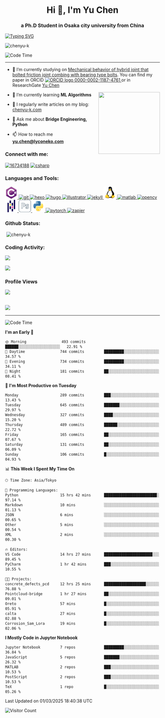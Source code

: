 <h1 align="center">Hi 👋, I'm Yu Chen 
</h1> 
<h3 align="center">a Ph.D Student in Osaka city university from China</h3>


[![Typing SVG](https://readme-typing-svg.herokuapp.com?color=E536F7&vCenter=true&lines=Nice+to+meet+you+~~~;I'm+gonna+crash+out+%F0%9F%92%A4)](https://git.io/typing-svg)
<p align="left"> <img src="https://komarev.com/ghpvc/?username=chenyu-k&label=Profile%20views&color=0e75b6&style=flat&color=ff69b4" alt="chenyu-k" /> </p>


![Code Time](https://wakatime.com/badge/user/498009ed-f9e3-4dd5-be78-f87e631a4431.svg)

---

- 🔭 I’m currently studying on [Mechanical behavior of hybrid joint that bolted friction joint combing with bearing type bolts](https://www.researchgate.net/profile/Yu-Chen-505).  You can find my paper in ORCID <a href="https://orcid.org/0000-0002-1187-4761"> <img alt="ORCID logo" src="https://info.orcid.org/wp-content/uploads/2019/11/orcid_16x16.png" width="16" height="16" /> 0000-0002-1187-4761 </a> or in ResearchGate [Yu Chen](https://www.researchgate.net/profile/Yu-Chen-505)

<img align="right" width="200" height="200" src="https://raw.githubusercontent.com/ChenYu-K/ChenYu-K/main/charts/raining-pixel.gif">
     
- 🌱 I’m currently learning **ML Algorithms**

- 📝 I regularly write articles on my blog: [chenyu-k.com](https://www.chenyu-k.com/)
- 💬 Ask me about **Bridge Engineering, Python**

- 📫 How to reach me **yu.chen@lyconeko.com**


<h3 align="left">Connect with me:</h3>
<p align="left">
<a href="https://stackoverflow.com/users/16734188" target="blank"><img align="center" src="https://raw.githubusercontent.com/rahuldkjain/github-profile-readme-generator/master/src/images/icons/Social/stack-overflow.svg" alt="16734188" height="30" width="40" /></a>
<a href="https://www.researchgate.net/profile/Yu-Chen-505" target="_blank" rel="noreferrer"> <img align="center" src="https://raw.githubusercontent.com/ChenYu-K/ChenYu-K/main/charts/researchgate.svg" alt="csharp" width="35" height="35"/> </a>
</p>



<h3 align="left">Languages and Tools:</h3>
<p align="left"> <a href="https://www.w3schools.com/cs/" target="_blank" rel="noreferrer"> <img src="https://raw.githubusercontent.com/devicons/devicon/master/icons/csharp/csharp-original.svg" alt="csharp" width="40" height="40"/> </a> <a href="https://git-scm.com/" target="_blank" rel="noreferrer"> <img src="https://www.vectorlogo.zone/logos/git-scm/git-scm-icon.svg" alt="git" width="40" height="40"/> </a> <a href="hexo.io/" target="_blank" rel="noreferrer"> <img src="https://www.vectorlogo.zone/logos/hexoio/hexoio-icon.svg" alt="hexo" width="40" height="40"/> </a> <a href="https://gohugo.io/" target="_blank" rel="noreferrer"> <img src="https://api.iconify.design/logos-hugo.svg" alt="hugo" width="40" height="40"/> </a> <a href="https://www.adobe.com/in/products/illustrator.html" target="_blank" rel="noreferrer"> <img src="https://www.vectorlogo.zone/logos/adobe_illustrator/adobe_illustrator-icon.svg" alt="illustrator" width="40" height="40"/> </a> <a href="https://jekyllrb.com/" target="_blank" rel="noreferrer"> <img src="https://www.vectorlogo.zone/logos/jekyllrb/jekyllrb-icon.svg" alt="jekyll" width="40" height="40"/> </a> <a href="https://www.linux.org/" target="_blank" rel="noreferrer"> <img src="https://raw.githubusercontent.com/devicons/devicon/master/icons/linux/linux-original.svg" alt="linux" width="40" height="40"/> </a> <a href="https://www.mathworks.com/" target="_blank" rel="noreferrer"> <img src="https://upload.wikimedia.org/wikipedia/commons/2/21/Matlab_Logo.png" alt="matlab" width="40" height="40"/> </a> <a href="https://opencv.org/" target="_blank" rel="noreferrer"> <img src="https://www.vectorlogo.zone/logos/opencv/opencv-icon.svg" alt="opencv" width="40" height="40"/> </a> <a href="https://pandas.pydata.org/" target="_blank" rel="noreferrer"> <img src="https://raw.githubusercontent.com/devicons/devicon/2ae2a900d2f041da66e950e4d48052658d850630/icons/pandas/pandas-original.svg" alt="pandas" width="40" height="40"/> </a> <a href="https://www.photoshop.com/en" target="_blank" rel="noreferrer"> <img src="https://raw.githubusercontent.com/devicons/devicon/master/icons/photoshop/photoshop-line.svg" alt="photoshop" width="40" height="40"/> </a> <a href="https://www.python.org" target="_blank" rel="noreferrer"> <img src="https://raw.githubusercontent.com/devicons/devicon/master/icons/python/python-original.svg" alt="python" width="40" height="40"/> </a> <a href="https://pytorch.org/" target="_blank" rel="noreferrer"> <img src="https://www.vectorlogo.zone/logos/pytorch/pytorch-icon.svg" alt="pytorch" width="40" height="40"/> </a> <a href="https://zapier.com" target="_blank" rel="noreferrer"> <img src="https://www.vectorlogo.zone/logos/zapier/zapier-icon.svg" alt="zapier" width="40" height="40"/> </a> </p>

<h3 align="left">Github Status:</h3>
<p>&nbsp;<img align="center" src="https://github-readme-stats.vercel.app/api?username=chenyu-k&show_icons=true&locale=en&theme=radical" alt="chenyu-k" /></p>





<h3 align="left"> Coding Activity: </h3>

![](https://wakatime.com/share/@498009ed-f9e3-4dd5-be78-f87e631a4431/9902a985-451f-4593-9085-c77a0f966044.svg)

<img src="https://user-images.githubusercontent.com/73097560/115834477-dbab4500-a447-11eb-908a-139a6edaec5c.gif">

### Profile Views

![](https://count.getloli.com/get/@chenyu-k?theme=asoul)
</br>


</br>

<img src="https://user-images.githubusercontent.com/73097560/115834477-dbab4500-a447-11eb-908a-139a6edaec5c.gif">

---

<!--START_SECTION:waka-->
![Code Time](http://img.shields.io/badge/Code%20Time-1%2C499%20hrs%2014%20mins-blue)

**I'm an Early 🐤** 

```text
🌞 Morning                493 commits         ██████░░░░░░░░░░░░░░░░░░░   22.91 % 
🌆 Daytime                744 commits         █████████░░░░░░░░░░░░░░░░   34.57 % 
🌃 Evening                734 commits         █████████░░░░░░░░░░░░░░░░   34.11 % 
🌙 Night                  181 commits         ██░░░░░░░░░░░░░░░░░░░░░░░   08.41 % 
```
📅 **I'm Most Productive on Tuesday** 

```text
Monday                   289 commits         ███░░░░░░░░░░░░░░░░░░░░░░   13.43 % 
Tuesday                  645 commits         ███████░░░░░░░░░░░░░░░░░░   29.97 % 
Wednesday                327 commits         ████░░░░░░░░░░░░░░░░░░░░░   15.20 % 
Thursday                 489 commits         ██████░░░░░░░░░░░░░░░░░░░   22.72 % 
Friday                   165 commits         ██░░░░░░░░░░░░░░░░░░░░░░░   07.67 % 
Saturday                 131 commits         ██░░░░░░░░░░░░░░░░░░░░░░░   06.09 % 
Sunday                   106 commits         █░░░░░░░░░░░░░░░░░░░░░░░░   04.93 % 
```


📊 **This Week I Spent My Time On** 

```text
🕑︎ Time Zone: Asia/Tokyo

💬 Programming Languages: 
Python                   15 hrs 42 mins      ████████████████████████░   97.14 % 
Markdown                 10 mins             ░░░░░░░░░░░░░░░░░░░░░░░░░   01.13 % 
JSON                     6 mins              ░░░░░░░░░░░░░░░░░░░░░░░░░   00.65 % 
Other                    5 mins              ░░░░░░░░░░░░░░░░░░░░░░░░░   00.54 % 
XML                      2 mins              ░░░░░░░░░░░░░░░░░░░░░░░░░   00.30 % 

🔥 Editors: 
VS Code                  14 hrs 27 mins      ██████████████████████░░░   89.45 % 
PyCharm                  1 hr 42 mins        ███░░░░░░░░░░░░░░░░░░░░░░   10.55 % 

🐱‍💻 Projects: 
concrete_defects_pcd     12 hrs 25 mins      ███████████████████░░░░░░   76.88 % 
Pointcloud-bridge        1 hr 27 mins        ██░░░░░░░░░░░░░░░░░░░░░░░   09.01 % 
Oreto                    57 mins             █░░░░░░░░░░░░░░░░░░░░░░░░   05.91 % 
calta                    27 mins             █░░░░░░░░░░░░░░░░░░░░░░░░   02.88 % 
Corrosion_Sam_Lora       19 mins             █░░░░░░░░░░░░░░░░░░░░░░░░   02.06 % 
```

**I Mostly Code in Jupyter Notebook** 

```text
Jupyter Notebook         7 repos             █████████░░░░░░░░░░░░░░░░   36.84 % 
JavaScript               5 repos             ███████░░░░░░░░░░░░░░░░░░   26.32 % 
MATLAB                   2 repos             ███░░░░░░░░░░░░░░░░░░░░░░   10.53 % 
PostScript               2 repos             ███░░░░░░░░░░░░░░░░░░░░░░   10.53 % 
TeX                      1 repo              █░░░░░░░░░░░░░░░░░░░░░░░░   05.26 % 
```




 Last Updated on 01/03/2025 18:40:38 UTC
<!--END_SECTION:waka-->

![Visitor Count](https://profile-counter.glitch.me/ChenYu-K/count.svg)



 




<!--  -->
<!-- # Powerby -->
<!-- [views-counter](https://github.com/antonkomarev/github-profile-views-counter) -->
<!--  -->
